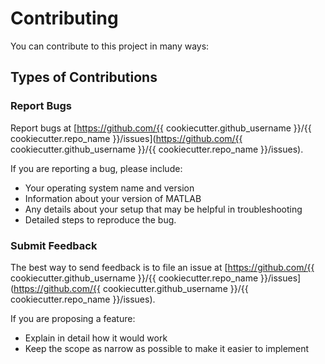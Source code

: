 # Contributing
You can contribute to this project in many ways:

## Types of Contributions

### Report Bugs
Report bugs at [https://github.com/{{ cookiecutter.github_username }}/{{ cookiecutter.repo_name }}/issues](https://github.com/{{ cookiecutter.github_username }}/{{ cookiecutter.repo_name }}/issues).

If you are reporting a bug, please include:
* Your operating system name and version
* Information about your version of MATLAB
* Any details about your setup that may be helpful in troubleshooting
* Detailed steps to reproduce the bug.

### Submit Feedback
The best way to send feedback is to file an issue at [https://github.com/{{ cookiecutter.github_username }}/{{ cookiecutter.repo_name }}/issues](https://github.com/{{ cookiecutter.github_username }}/{{ cookiecutter.repo_name }}/issues).

If you are proposing a feature:
* Explain in detail how it would work
* Keep the scope as narrow as possible to make it easier to implement
